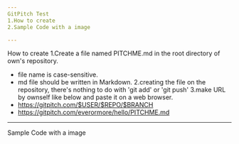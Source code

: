 ```yaml
---
GitPitch Test
1.How to create
2.Sample Code with a image

---
```

How to create
1.Create a file named PITCHME.md in the root directory of own's repository.
   * file name is case-sensitive.
   * md file should be written in Markdown.
2.creating the file on the repository, there's nothing to do with 'git add' or 'git push'
3.make URL by ownself like below and paste it on a web browser.
   * https://gitpitch.com/$USER/$REPO/$BRANCH
   * https://gitpitch.com/everormore/hello/PITCHME.md

---
Sample Code with a image

